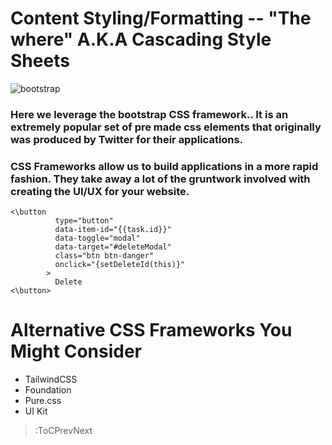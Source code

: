 # Content Styling/Formatting -- "The where" A.K.A Cascading Style Sheets

![bootstrap](https://i.ibb.co/vLd4wHN/FAVPNG-web-development-responsive-web-design-bootstrap-html-Hr72e-UR9.png)

### Here we leverage the bootstrap CSS framework.. It is an extremely popular set of pre made css elements that originally was produced by Twitter for their applications.

### CSS Frameworks allow us to build applications in a more rapid fashion. They take away a lot of the gruntwork involved with creating the UI/UX for your website.



```
<\button
          type="button"
          data-item-id="{{task.id}}"
          data-toggle="modal"
          data-target="#deleteModal"
          class="btn btn-danger"
          onclick="{setDeleteId(this)}"
        >
          Delete
<\button>

```

# Alternative CSS Frameworks You Might Consider

- TailwindCSS
- Foundation
- Pure.css
- UI Kit

> :ToCPrevNext
